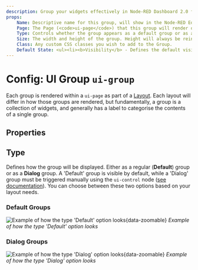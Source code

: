 ```yaml
---
description: Group your widgets effectively in Node-RED Dashboard 2.0 for better organization and user navigation.
props:
    Name: Descriptive name for this group, will show in the Node-RED Editor and as a label in the Dashboard.
    Page: The Page (<code>ui-page</code>) that this group will render on.
    Type: Controls whether the group appears as a default group or as a dialog, which needs to be triggered manually using ui-control. You can choose between 'Default' and 'Dialog' types.
    Size: The width and height of the group. Height will always be reinforced by this value, the height is generally a <i>minimum</i> height, and will extend to fit it's content.
    Class: Any custom CSS classes you wish to add to the Group.
    Default State: <ul><li><b>Visibility</b> - Defines the default visibility of this group.</li><li><b>Interactivity</b> - Controls whether the group and it's contents are disabled/enabled when the page is loaded.</li></ul><p>Both of these can be overridden by the user at runtime using a <code>ui-control</code> node.</p>
---
```


<script setup>
    
    import { ref } from 'vue'
    import FlowViewer from '../../components/FlowViewer.vue'
    import ExampleGroupDialog from '../../examples/group-dialog-type.json'

    const examples = ref({
      'group-dialog': ExampleGroupDialog
    })
</script>

# Config: UI Group `ui-group`

Each group is rendered within a `ui-page` as part of a [Layout](../../contributing/guides/layouts). Each layout will differ in how those groups are rendered, but fundamentally, a group is a collection of widgets, and generally has a label to categorise the contents of a single group.

## Properties

<PropsTable :hide-dynamic="true"/>

## Type

Defines how the group will be displayed. Either as a regular (**Default**) group or as a **Dialog** group. A 'Default' group is visible by default, while a 'Dialog' group must be triggered manually using the `ui-control` node ([see documentation](/nodes/widgets/ui-control.html#show-hide)). You can choose between these two options based on your layout needs.

### Default Groups

![Example of how the type 'Default' option looks](/images/node-examples/ui-group-type-default.png "Example of how the type 'Default' option looks"){data-zoomable}
_Example of how the type 'Default' option looks_

### Dialog Groups

![Example of how the type 'Dialog' option looks](/images/node-examples/ui-group-type-dialog.png "Example of how the type 'Dialog' option looks"){data-zoomable}
_Example of how the type 'Dialog' option looks_

<FlowViewer :flow="examples['group-dialog']" height="250px" />